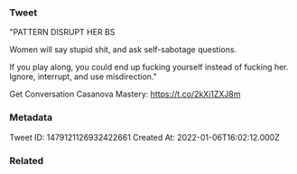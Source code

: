 ### Tweet
"PATTERN DISRUPT HER BS

Women will say stupid shit, and ask self-sabotage questions.

If you play along, you could end up fucking yourself instead of fucking her. Ignore, interrupt, and use misdirection."

Get Conversation Casanova Mastery: https://t.co/2kXi1ZXJ8m

### Metadata
Tweet ID: 1479121126932422661
Created At: 2022-01-06T16:02:12.000Z

### Related

